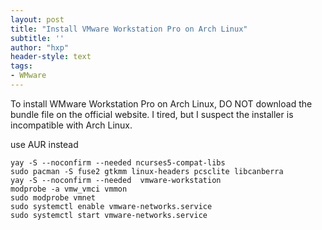 ```yaml
---
layout: post
title: "Install VMware Workstation Pro on Arch Linux"
subtitle: ''
author: "hxp"
header-style: text
tags:
- WMware
---
```


To install WMware Workstation Pro on Arch Linux, DO NOT download the bundle file on the official website. I tired, but I suspect the installer is incompatible with Arch Linux.

use AUR instead

``` shell
yay -S --noconfirm --needed ncurses5-compat-libs
sudo pacman -S fuse2 gtkmm linux-headers pcsclite libcanberra
yay -S --noconfirm --needed  vmware-workstation
modprobe -a vmw_vmci vmmon
sudo modprobe vmnet
sudo systemctl enable vmware-networks.service
sudo systemctl start vmware-networks.service
```
